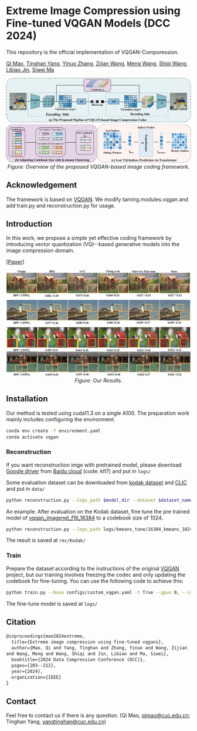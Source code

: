 # Extreme Image Compression using Fine-tuned VQGAN Models (DCC 2024)
This repository is the official implementation of VQGAN-Comporession.

[Qi Mao](https://sites.google.com/view/qi-mao/), [Tinghan Yang](), [Yinuo Zhang](), [Zijian Wang](), [Meng Wang](https://scholar.google.com/citations?user=6vnhEIgAAAAJ&hl=zh-TW&oi=sra), [Shiqi Wang](), [Libiao Jin](), [Siwei Ma](https://scholar.google.com/citations?user=y3YqlaUAAAAJ&hl=zh-TW&oi=sra)

<p align="center">
<img src="assets/Framework.png"width="1060px"/>  
<br>
<em> Figure:  Overview of the proposed VQGAN-based image coding framework.</em>
</p>

## Acknowledgement
The framework is based on [VQGAN](https://github.com/CompVis/taming-transformers). We modify taming.modules.vqgan and add train.py and reconstruction.py for usage.

## Introduction
In this work, we propose a simple yet effective coding framework by introducing vector quantization (VQ)--based generative models into the image compression domain.

[[Paper](https://arxiv.org/abs/2108.03690)] 

<p align="center">
<img src="assets/sub.jpg"width="1060px"/>  
<br>
<em> Figure: Our Results. </em> </p>

## Installation
Our method is tested using cuda11.3 on a single A100. The preparation work mainly includes configuring the environment.
```bash
conda env create -f environment.yaml
conda activate vqgan
```
### Reconstruction
If you want reconstruction imge with pretrained model, please download [Google driver](https://drive.google.com/drive/folders/14I_RnQ3cA6etdKGPVMFdmmVgMtBTB5rn?usp=sharing) from [Baidu cloud](https://pan.baidu.com/s/1zBeWKh6vgof13iTBwtA65A?pwd=kfl7) (code: kfl7) and put in `logs/`

Some evaluation dataset can be downloaded from 
[kodak dataset](http://r0k.us/graphics/kodak/) and [CLIC](http://challenge.compression.cc/tasks/) and put in `data/`
```bash
python reconstruction.py --logs_path $model_dir --dataset $dataset_name
```
An example: After evaluation on the Kodak dataset, fine tune the pre trained model of [vqgan_imagenet_f16_16384](https://heibox.uni-heidelberg.de/d/a7530b09fed84f80a887/) to a codebook size of 1024.
```bash
python reconstruction.py --logs_path logs/kmeans_tune/16384_kmeans_1024_epoch/epoch1/ --dataset Kodak/
```
The result is saved at `rec/Kodak/`

### Train
Prepare the dataset according to the instructions of the original [VQGAN](https://github.com/CompVis/taming-transformers?tab=readme-ov-file#data-preparation) project, but our training involves freezing the codec and only updating the codebook for fine-tuning. You can use the following code to achieve this:
```bash
python train.py --base configs/custom_vqgan.yaml -t True --gpus 0, --is_frozen
```
The fine-tune model is saved at `logs/`

## Citation
```
@inproceedings{mao2024extreme,
  title={Extreme image compression using fine-tuned vqgans},
  author={Mao, Qi and Yang, Tinghan and Zhang, Yinuo and Wang, Zijian and Wang, Meng and Wang, Shiqi and Jin, Libiao and Ma, Siwei},
  booktitle={2024 Data Compression Conference (DCC)},
  pages={203--212},
  year={2024},
  organization={IEEE}
}
``` 

## Contact
Feel free to contact us if there is any question. (Qi Mao, qimao@cuc.edu.cn; Tinghan Yang, yangtinghan@cuc.edu.cn)
